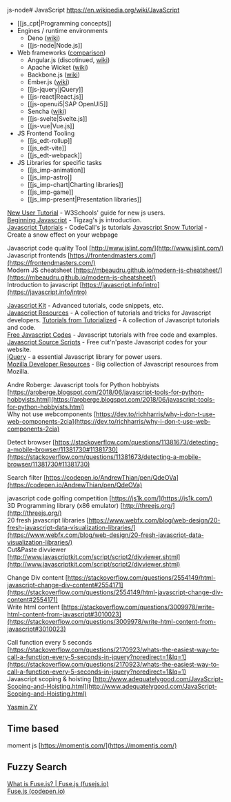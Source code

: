 js-node# JavaScript
https://en.wikipedia.org/wiki/JavaScript

- [[js_cpt|Programming concepts]]
- Engines / runtime environments
	- Deno ([wiki](https://en.wikipedia.org/wiki/Deno_(software)))
	- [[js-node|Node.js]]
- Web frameworks ([comparison](https://en.wikipedia.org/wiki/Comparison_of_JavaScript-based_web_frameworks))
	- Angular.js (discotinued, [wiki](https://en.wikipedia.org/wiki/AngularJS))
	- Apache Wicket ([wiki](https://en.wikipedia.org/wiki/Apache_Wicket))
	- Backbone.js ([wiki](https://en.wikipedia.org/wiki/Backbone.js))
	- Ember.js ([wiki](https://en.wikipedia.org/wiki/Ember.js))
	- [[js-jquery|jQuery]]
	- [[js-react|React.js]]
	- [[js-openui5|SAP OpenUI5]] 
	- Sencha ([wiki](https://en.wikipedia.org/wiki/Ext_JS))
	- [[js-svelte|Svelte.js]]
	- [[js-vue|Vue.js]]
- JS Frontend Tooling
	- [[js_edt-rollup]]
	- [[js_edt-vite]]
	- [[js_edt-webpack]]
- JS Libraries for specific tasks
	- [[js_imp-animation]]
	- [[js_imp-astro]]
	- [[js_imp-chart|Charting libraries]]
	- [[js_imp-game]]
	- [[js_imp-present|Presentation libraries]]


[New User Tutorial](http://www.w3schools.com/js/default.asp) - W3Schools' guide for new js users.  
[Beginning Javascript](http://www.tizag.com/javascriptT/javascriptsyntax.php) - Tigzag's js introduction.  
[Javascript Tutorials](http://forum.codecall.net/forum/157-jvscript-tutorials/page__sort_key__views__sort_by__Z-A) - CodeCall's js tutorials
[Javascript Snow Tutorial](http://forum.codecall.net/topic/36144-javascriptcode-snow/) - Create a snow effect on your webpage  
  
Javascript code quality Tool [http://www.jslint.com/](http://www.jslint.com/)  
Javascript frontends [https://frontendmasters.com/](https://frontendmasters.com/)  
Modern JS cheatsheet [https://mbeaudru.github.io/modern-js-cheatsheet/](https://mbeaudru.github.io/modern-js-cheatsheet/)  
Introduction to javascript [https://javascript.info/intro](https://javascript.info/intro)  
  
[Javascript Kit](http://www.javascriptkit.com/javatutors/) - Advanced tutorials, code snippets, etc.  
[Javascript Resources](http://www.htmlgoodies.com/beyond/javascript) - A collection of tutorials and tricks for Javascript developers.
[Tutorials from Tutorialized](http://www.tutorialized.com/tutorials/Javascript/1) - A collection of Javascript tutorials and code.  
[Free Javascript Codes](http://jsmadeeasy.com/about.htm) - Javascript tutorials with free code and examples.  
[Javascript Source Scripts](http://www.javascriptsource.com/) - Free cut'n'paste Javascript codes for your website.  
[jQuery](http://jquery.com/) - a essential Javascript library for power users.  
[Mozilla Developer Resources](https://developer.mozilla.org/en-US/) - Big collection of Javascript resources from Mozilla.  
  
Andre Roberge: Javascript tools for Python hobbyists [https://aroberge.blogspot.com/2018/06/javascript-tools-for-python-hobbyists.html](https://aroberge.blogspot.com/2018/06/javascript-tools-for-python-hobbyists.html)  
Why not use webcomponents [https://dev.to/richharris/why-i-don-t-use-web-components-2cia](https://dev.to/richharris/why-i-don-t-use-web-components-2cia)  
  
Detect browser [https://stackoverflow.com/questions/11381673/detecting-a-mobile-browser/11381730#11381730](https://stackoverflow.com/questions/11381673/detecting-a-mobile-browser/11381730#11381730)  
  
Search filter [https://codepen.io/AndrewThian/pen/QdeOVa](https://codepen.io/AndrewThian/pen/QdeOVa)  
  
javascript code golfing competition [https://js1k.com/](https://js1k.com/)  
3D Programming library (x86 emulator) [http://threejs.org/](http://threejs.org/)  
20 fresh javascript libraries [https://www.webfx.com/blog/web-design/20-fresh-javascript-data-visualization-libraries/](https://www.webfx.com/blog/web-design/20-fresh-javascript-data-visualization-libraries/)  
Cut&Paste divviewer [http://www.javascriptkit.com/script/script2/divviewer.shtml](http://www.javascriptkit.com/script/script2/divviewer.shtml)  
  
Change Div content [https://stackoverflow.com/questions/2554149/html-javascript-change-div-content#2554171](https://stackoverflow.com/questions/2554149/html-javascript-change-div-content#2554171)  
Write html content [https://stackoverflow.com/questions/3009978/write-html-content-from-javascript#3010023](https://stackoverflow.com/questions/3009978/write-html-content-from-javascript#3010023)  
  
  
Call function every 5 seconds [https://stackoverflow.com/questions/2170923/whats-the-easiest-way-to-call-a-function-every-5-seconds-in-jquery?noredirect=1&lq=1](https://stackoverflow.com/questions/2170923/whats-the-easiest-way-to-call-a-function-every-5-seconds-in-jquery?noredirect=1&lq=1)  
Javascript scoping & hoisting [http://www.adequatelygood.com/JavaScript-Scoping-and-Hoisting.html](http://www.adequatelygood.com/JavaScript-Scoping-and-Hoisting.html)

[Yasmin ZY](https://yasminzy.com/)


## Time based

  
moment js [https://momentjs.com/](https://momentjs.com/)  
  
  

## Fuzzy Search

  
[What is Fuse.js? | Fuse.js (fusejs.io)](https://fusejs.io/)  
[Fuse.js (codepen.io)](https://codepen.io/toddc8787/pen/Rorzeq)
